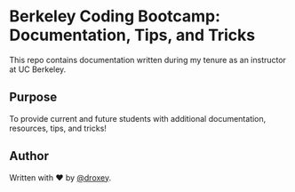 # Berkeley Coding Bootcamp: Documentation, Tips, and Tricks
This repo contains documentation written during my tenure as an instructor at UC Berkeley. 

## Purpose 
To provide current and future students with additional documentation, resources, tips, and tricks!

## Author
Written with &hearts; by [@droxey](https://github.com/droxey).
